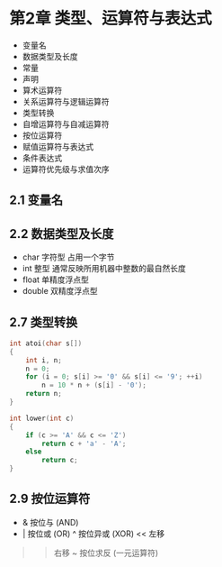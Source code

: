 # 第2章 类型、运算符与表达式

- 变量名
- 数据类型及长度
- 常量
- 声明
- 算术运算符
- 关系运算符与逻辑运算符
- 类型转换
- 自增运算符与自减运算符
- 按位运算符
- 赋值运算符与表达式
- 条件表达式
- 运算符优先级与求值次序

## 2.1 变量名

## 2.2 数据类型及长度

- char 字符型 占用一个字节
- int 整型 通常反映所用机器中整数的最自然长度
- float 单精度浮点型
- double 双精度浮点型

## 2.7 类型转换

```c
int atoi(char s[])
{
    int i, n;
    n = 0;
    for (i = 0; s[i] >= '0' && s[i] <= '9'; ++i)
        n = 10 * n + (s[i] - '0');
    return n;
}

int lower(int c)
{
    if (c >= 'A' && c <= 'Z')
        return c + 'a' - 'A';
    else
        return c;
}
```

## 2.9 按位运算符

- & 按位与 (AND)
- | 按位或 (OR)
^ 按位异或 (XOR)
<< 左移
>> 右移
~ 按位求反 (一元运算符)

